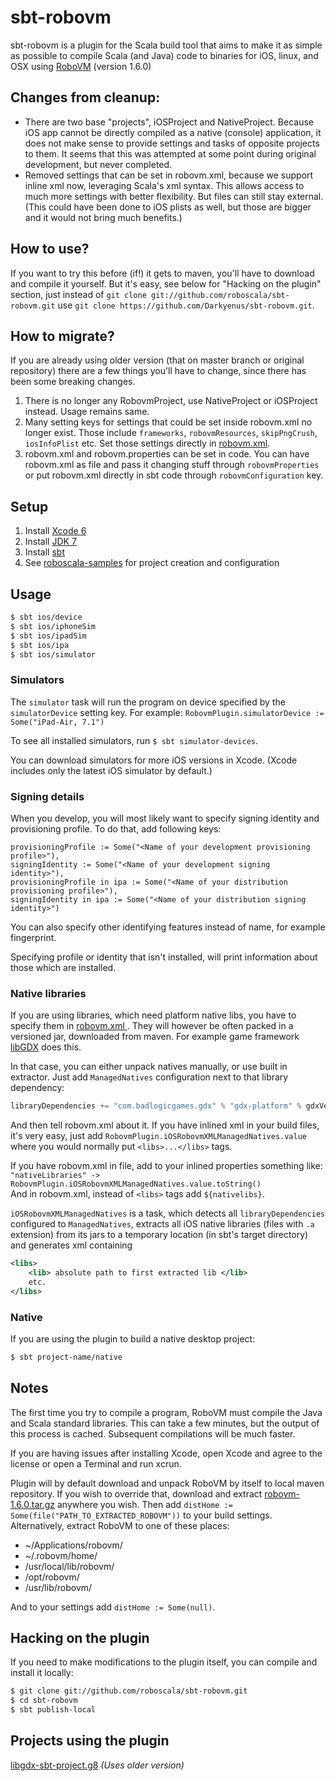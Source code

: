 sbt-robovm
==========

sbt-robovm is a plugin for the Scala build tool that aims to make it as simple as possible to compile Scala (and Java) code to binaries for iOS, linux, and OSX using [RoboVM](http://www.robovm.org/) (version 1.6.0)

## Changes from cleanup:
* There are two base "projects", iOSProject and NativeProject. Because iOS app cannot be directly compiled as
a native (console) application, it does not make sense to provide settings and tasks of opposite projects to them.
It seems that this was attempted at some point during original development, but never completed.
* Removed settings that can be set in robovm.xml, because we support inline xml now, leveraging Scala's xml syntax.
This allows access to much more settings with better flexibility. But files can still stay external. (This could have
been done to iOS plists as well, but those are bigger and it would not bring much benefits.)

## How to use?
If you want to try this before (if!) it gets to maven, you'll have to download and compile it yourself.
But it's easy, see below for "Hacking on the plugin" section, just instead of
`git clone git://github.com/roboscala/sbt-robovm.git` use `git clone https://github.com/Darkyenus/sbt-robovm.git`.

## How to migrate?
If you are already using older version (that on master branch or original repository) there are a few things you'll have to change,
since there has been some breaking changes.

1.  There is no longer any RobovmProject, use NativeProject or iOSProject instead. Usage remains same.
2.  Many setting keys for settings that could be set inside robovm.xml no longer exist. Those include `frameworks`, `robovmResources`, `skipPngCrush`, `iosInfoPlist` etc.
Set those settings directly in [robovm.xml](http://docs.robovm.com/configuration.html).
3.  robovm.xml and robovm.properties can be set in code. You can have robovm.xml as file and pass it changing stuff through `robovmProperties` or put robovm.xml directly in sbt code through `robovmConfiguration` key.

## Setup

1. Install [Xcode 6](https://itunes.apple.com/us/app/xcode/id497799835)
1. Install [JDK 7](http://www.oracle.com/technetwork/java/javase/downloads/jdk7-downloads-1880260.html)
1. Install [sbt](http://www.scala-sbt.org/release/docs/Getting-Started/Setup.html)
1. See [roboscala-samples](https://github.com/Darkyenus/roboscala-samples) for project creation and configuration

## Usage

```bash
$ sbt ios/device
$ sbt ios/iphoneSim
$ sbt ios/ipadSim
$ sbt ios/ipa
$ sbt ios/simulator
```

### Simulators

The `simulator` task will run the program on device specified by the `simulatorDevice` setting key. For example: `RobovmPlugin.simulatorDevice := Some("iPad-Air, 7.1")`

To see all installed simulators, run `$ sbt simulator-devices`.

You can download simulators for more iOS versions in Xcode. (Xcode includes only the latest iOS simulator by default.)

### Signing details

When you develop, you will most likely want to specify signing identity and provisioning profile.
To do that, add following keys:

```
provisioningProfile := Some("<Name of your development provisioning profile>"),
signingIdentity := Some("<Name of your development signing identity>"),
provisioningProfile in ipa := Some("<Name of your distribution provisioning profile>"),
signingIdentity in ipa := Some("<Name of your distribution signing identity>")
```

You can also specify other identifying features instead of name, for example fingerprint.

Specifying profile or identity that isn't installed, will print information about those which are installed.

### Native libraries

If you are using libraries, which need platform native libs, you have to specify them in [robovm.xml <libs>](http://docs.robovm.com/configuration.html).
They will however be often packed in a versioned jar, downloaded from maven.
For example game framework [libGDX](http://www.libgdx.com/) does this.

In that case, you can either unpack natives manually, or use built in extractor.
Just add `ManagedNatives` configuration next to that library dependency:
```scala
libraryDependencies += "com.badlogicgames.gdx" % "gdx-platform" % gdxVersion % ManagedNatives classifier "natives-ios"
```
And then tell robovm.xml about it. If you have inlined xml in your build files, it's very easy,
just add `RobovmPlugin.iOSRobovmXMLManagedNatives.value` where you would normally put `<libs>...</libs>` tags.

If you have robovm.xml in file, add to your inlined properties something like:  
`"nativeLibraries" -> RobovmPlugin.iOSRobovmXMLManagedNatives.value.toString()`  
And in robovm.xml, instead of `<libs>` tags add `${nativelibs}`.

`iOSRobovmXMLManagedNatives` is a task, which detects all `libraryDependencies` configured to `ManagedNatives`,
extracts all iOS native libraries (files with `.a` extension) from its jars to a temporary location (in sbt's target directory)
and generates xml containing
```xml
<libs>
	<lib> absolute path to first extracted lib </lib>
	etc.
</libs>
```

### Native

If you are using the plugin to build a native desktop project:

```bash
$ sbt project-name/native
```


## Notes

The first time you try to compile a program, RoboVM must compile the Java and Scala standard libraries. This can take a few minutes, but the output of this process is cached. Subsequent compilations will be much faster.

If you are having issues after installing Xcode, open Xcode and agree to the license or open a Terminal and run xcrun.

Plugin will by default download and unpack RoboVM by itself to local maven repository.
If you wish to override that, download and extract [robovm-1.6.0.tar.gz](http://download.robovm.org/robovm-1.6.0.tar.gz) anywhere you wish.
Then add `distHome := Some(file("PATH_TO_EXTRACTED_ROBOVM"))` to your build settings.
Alternatively, extract RoboVM to one of these places:
* ~/Applications/robovm/
* ~/.robovm/home/
* /usr/local/lib/robovm/
* /opt/robovm/
* /usr/lib/robovm/

And to your settings add `distHome := Some(null)`.

## Hacking on the plugin

If you need to make modifications to the plugin itself, you can compile and install it locally:

```bash
$ git clone git://github.com/roboscala/sbt-robovm.git
$ cd sbt-robovm
$ sbt publish-local
```

## Projects using the plugin

[libgdx-sbt-project.g8](http://github.com/ajhager/libgdx-sbt-project.g8) _(Uses older version)_
